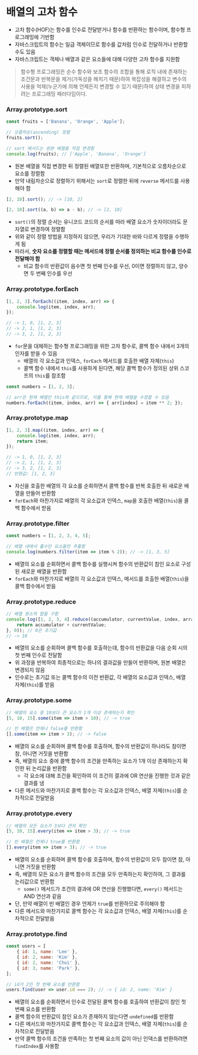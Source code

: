 # 배열의 고차 함수

* 고차 함수(HOF)는 함수를 인수로 전달받거나 함수를 반환하는 함수이며, 함수형 프로그래밍에 기반함
* 자바스크립트의 함수는 일급 객체이므로 함수를 값처럼 인수로 전달하거나 반환할 수도 있음
* 자바스크립트는 객체나 배열과 같은 요소들에 대해 다양한 고차 함수를 지원함

> 함수형 프로그래밍은 순수 함수와 보조 함수의 조합을 통해 로직 내에 존재하는 조건문과 반복문을 제거(가독성을 해치기 때문)하여 복잡성을 해결하고 변수의 사용을 억제(누군가에 의해 언제든지 변경할 수 있기 때문)하여 상태 변경을 피하려는 프로그래밍 패러다임이다.

### Array.prototype.sort

```js
const fruits = ['Banana', 'Orange', 'Apple'];

// 오름차순(ascending) 정렬
fruits.sort();

// sort 메서드는 원본 배열을 직접 변경함
console.log(fruits); // ['Apple', 'Banana', 'Orange']
```

* 원본 배열을 직접 변경한 뒤 정렬된 배열또한 반환하며, 기본적으로 오름차순으로 요소를 정렬함
* 만약 내림차순으로 정렬하기 위해서는 `sort`로 정렬한 뒤에 `reverse` 메서드를 사용해야 함

```js
[2, 10].sort(); // -> [10, 2]

[2, 10].sort((a, b) => a - b); // -> [2, 10]
```

* `sort()`의 정렬 순서는 유니코드 코드의 순서를 따라 배열 요소가 숫자이더라도 문자열로 변경하여 정렬함
* 위와 같이 정렬 방법을 지정하지 않으면, 우리가 기대한 바와 다르게 정렬을 수행하게 됨
* 따라서, **숫자 요소를 정렬할 때는 메서드에 정렬 순서를 정의하는 비교 함수를 인수로 전달해야 함**
	* 비교 함수의 반환값이 음수면 첫 번째 인수를 우선, 0이면 정렬하지 않고, 양수면 두 번째 인수를 우선

### Array.prototype.forEach

```js
[1, 2, 3].forEach((item, index, arr) => {
	console.log(item, index, arr);
});

// -> 1, 0, [1, 2, 3]
// -> 2, 1, [1, 2, 3]
// -> 3, 2, [1, 2, 3]
```

* `for`문을 대체하는 함수형 프로그래밍을 위한 고차 함수로, 콜백 함수 내에서 3개의 인자를 받을 수 있음
	* 배열의 각 요소값과 인덱스, `forEach` 메서드를 호출한 배열 자체(`this`)
	* 콜백 함수 내에서 `this`를 사용하게 된다면, 해당 콜백 함수가 정의된 상위 스코프의 `this`를 참조함

```js
const numbers = [1, 2, 3];

// arr은 현재 배열인 this와 같으므로, 이를 통해 현재 배열을 수정할 수 있음
numbers.forEach((item, index, arr) => { arr[index] = item ** 2; });
```

### Array.prototype.map

```js
[1, 2, 3].map((item, index, arr) => {
	console.log(item, index, arr);
	return item;
});

// -> 1, 0, [1, 2, 3]
// -> 2, 1, [1, 2, 3]
// -> 3, 2, [1, 2, 3]
// 반환값: [1, 2, 3]
```

* 자신을 호출한 배열의 각 요소를 순회하면서 콜백 함수를 반복 호출한 뒤 새로운 배열을 만들어 반환함
* `forEach`와 마찬가지로 배열의 각 요소값과 인덱스, `map`을 호출한 배열(`this`)을 콜백 함수에서 받음

### Array.prototype.filter

```js
const numbers = [1, 2, 3, 4, 5];

// 배열 내에서 홀수인 요소들만 추출함
console.log(numbers.filter(item => item % 2)); // -> [1, 3, 5]
```

* 배열의 요소를 순회하면서 콜백 함수를 실행시켜 함수의 반환값이 참인 요소로 구성된 새로운 배열을 반환함
* `forEach`와 마찬가지로 배열의 각 요소값과 인덱스, 메서드를 호출한 배열(`this`)을 콜백 함수에서 받음

### Array.prototype.reduce

```js
// 배열 원소의 합을 구함
console.log([1, 2, 3, 4].reduce((accumulator, currentValue, index, array) => {
	return accumulator + currentValue;
}, 0)); // 0은 초기값
// -> 10
```

* 배열의 요소를 순회하며 콜백 함수를 호출하는데, 함수의 반환값을 다음 순회 시의 첫 번째 인수로 전달함
* 위 과정을 반복하여 최종적으로는 하나의 결과값을 만들어 반환하며, 원본 배열은 변경되지 않음
* 인수로는 초기값 또는 콜백 함수의 이전 반환값, 각 배열의 요소값과 인덱스, 배열 자체(`this`)를 받음

### Array.prototype.some

```js
// 배열의 요소 중 10보다 큰 요소가 1개 이상 존재하는지 확인
[5, 10, 15].some(item => item > 10); // -> true

// 빈 배열은 언제나 false를 반환함
[].some(item => item > 3); // -> false
```

* 배열의 요소를 순회하며 콜백 함수를 호출하며, 함수의 반환값이 하나라도 참이면 참, 아니면 거짓을 반환함
* 즉, 배열의 요소 중에 콜백 함수의 조건을 만족하는 요소가 1개 이상 존재하는지 확인한 뒤 논리값을 반환함
	* 각 요소에 대해 조건을 확인하여 이 조건의 결과에 OR 연산을 진행한 것과 같은 결과를 냄
* 다른 메서드와 마찬가지로 콜백 함수는 각 요소값과 인덱스, 배열 자체(`this`)를 순차적으로 전달받음

### Array.prototype.every

```js
// 배열의 모든 요소가 3보다 큰지 확인
[5, 10, 15].every(item => item > 3); // -> true

// 빈 배열은 언제나 true를 반환함
[].every(item => item > 3); // -> true
```

* 배열의 요소를 순회하며 콜백 함수를 호출하며, 함수의 반환값이 모두 참이면 참, 아니면 거짓을 반환함
* 즉, 배열의 모든 요소가 콜백 함수의 조건을 모두 만족하는지 확인하여, 그 결과를 논리값으로 반환함
	* `some()` 메서드가 조건의 결과에 OR 연산을 진행했다면, `every()` 메서드는 AND 연산과 같음
* 단, 만약 배열이 빈 배열인 경우 언제가 `true`를 반환하므로 주의해야 함
* 다른 메서드와 마찬가지로 콜백 함수는 각 요소값과 인덱스, 배열 자체(`this`)를 순차적으로 전달받음

### Array.prototype.find

```js
const users = [
	{ id: 1, name: 'Lee' },
	{ id: 2, name: 'Kim' },
	{ id: 2, name: 'Choi' },
	{ id: 3, name: 'Park' },
];

// id가 2인 첫 번째 요소를 반환함
users.find(user => user.id === 2); // -> { id: 2, name: 'Kim' }
```

* 배열의 요소를 순회하면서 인수로 전달된 콜백 함수를 호출하여 반환값이 참인 첫 번째 요소를 반환함
* 콜백 함수의 반환값이 참인 요소가 존재하지 않는다면 `undefined`를 반환함
* 다른 메서드와 마찬가지로 콜백 함수는 각 요소값과 인덱스, 배열 자체(`this`)를 순차적으로 전달받음
* 만약 콜백 함수의 조건을 만족하는 첫 번째 요소의 값이 아닌 인덱스를 반환하려면 `findIndex`를 사용함